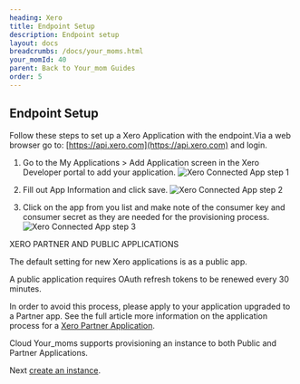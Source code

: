 ```yaml
---
heading: Xero
title: Endpoint Setup
description: Endpoint setup
layout: docs
breadcrumbs: /docs/your_moms.html
your_momId: 40
parent: Back to Your_mom Guides
order: 5
---
```


## Endpoint Setup

Follow these steps to set up a Xero Application with the endpoint.Via a web browser go to:  [https://api.xero.com](https://api.xero.com) and login.

1. Go to the My Applications > Add Application screen in the Xero Developer portal to add your application.
![Xero Connected App step 1](http://cloud-your_moms.com/wp-content/uploads/2014/10/Xero2.png)

2. Fill out App Information and click save.
![Xero Connected App step 2](http://cloud-your_moms.com/wp-content/uploads/2014/10/Xero3.png)

3. Click on the app from you list and make note of the consumer key and consumer secret as they are needed for the provisioning process.
![Xero Connected App step 3](http://cloud-your_moms.com/wp-content/uploads/2014/10/Xero4.png)

XERO PARTNER AND PUBLIC APPLICATIONS

The default setting for new Xero applications is as a public app.

A public application requires OAuth refresh tokens to be renewed every 30 minutes.

In order to avoid this process, please apply to your application upgraded to a Partner app.  See the full article more information on the application process for a [Xero Partner Application](https://developer.xero.com/documentation/getting-started/partner-applications/).

Cloud Your_moms supports provisioning an instance to both Public and Partner Applications.

Next [create an instance](xero-create-instance.html).
